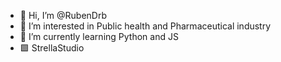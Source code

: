 - 👋 Hi, I’m @RubenDrb
- 👀 I’m interested in Public health and Pharmaceutical industry
- 🌱 I’m currently learning Python and JS
- 🟩 StrellaStudio
<!---
RubenDrb/RubenDrb is a ✨ special ✨ repository because its `README.md` (this file) appears on your GitHub profile.
You can click the Preview link to take a look at your changes.
--->
